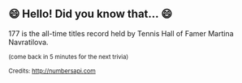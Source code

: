 ## 😄 Hello! Did you know that... 😄
177 is the all-time titles record held by Tennis Hall of Famer Martina Navratilova.

<sup>(come back in 5 minutes for the next trivia)</sup>


<sup>Credits: http://numbersapi.com</sup>
